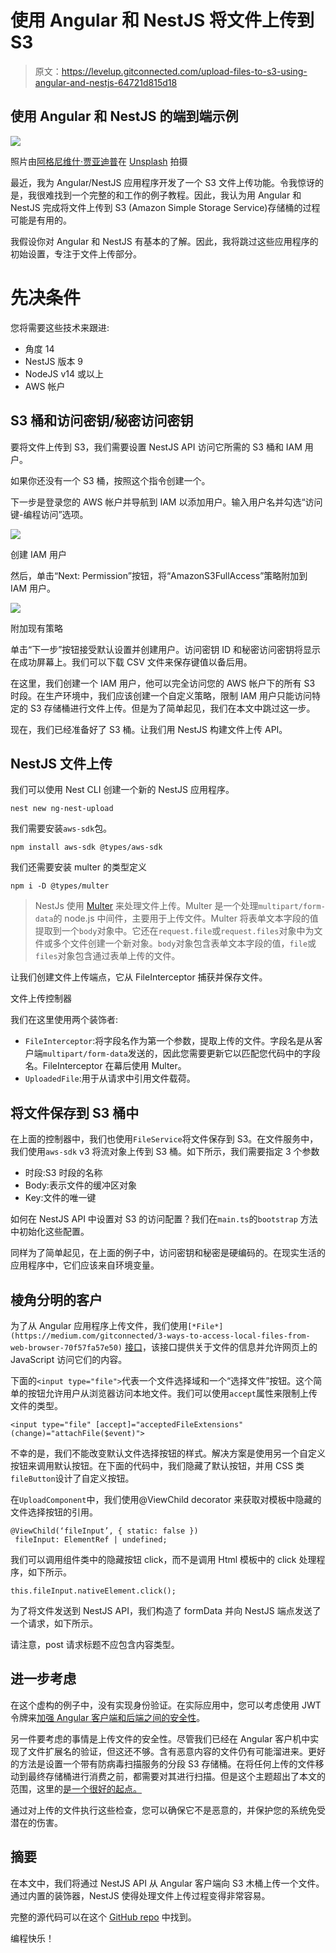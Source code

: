 # 使用 Angular 和 NestJS 将文件上传到 S3

> 原文：<https://levelup.gitconnected.com/upload-files-to-s3-using-angular-and-nestjs-64721d815d18>

## 使用 Angular 和 NestJS 的端到端示例

![](img/934a44359c0a01a004dbf24d7f0521e4.png)

照片由[阿格尼维什·贾亚迪普](https://unsplash.com/@agniveshaj?utm_source=unsplash&utm_medium=referral&utm_content=creditCopyText)在 [Unsplash](https://unsplash.com/s/photos/file?utm_source=unsplash&utm_medium=referral&utm_content=creditCopyText) 拍摄

最近，我为 Angular/NestJS 应用程序开发了一个 S3 文件上传功能。令我惊讶的是，我很难找到一个完整的和工作的例子教程。因此，我认为用 Angular 和 NestJS 完成将文件上传到 S3 (Amazon Simple Storage Service)存储桶的过程可能是有用的。

我假设你对 Angular 和 NestJS 有基本的了解。因此，我将跳过这些应用程序的初始设置，专注于文件上传部分。

# 先决条件

您将需要这些技术来跟进:

*   角度 14
*   NestJS 版本 9
*   NodeJS v14 或以上
*   AWS 帐户

## S3 桶和访问密钥/秘密访问密钥

要将文件上传到 S3，我们需要设置 NestJS API 访问它所需的 S3 桶和 IAM 用户。

如果你还没有一个 S3 桶，按照这个指令创建一个。

下一步是登录您的 AWS 帐户并导航到 IAM 以添加用户。输入用户名并勾选“访问键-编程访问”选项。

![](img/4b3530af23a76303476744f7e4a6b657.png)

创建 IAM 用户

然后，单击“Next: Permission”按钮，将“AmazonS3FullAccess”策略附加到 IAM 用户。

![](img/63fbc2174d2edb94375daecd30bd2584.png)

附加现有策略

单击“下一步”按钮接受默认设置并创建用户。访问密钥 ID 和秘密访问密钥将显示在成功屏幕上。我们可以下载 CSV 文件来保存键值以备后用。

在这里，我们创建一个 IAM 用户，他可以完全访问您的 AWS 帐户下的所有 S3 时段。在生产环境中，我们应该创建一个自定义策略，限制 IAM 用户只能访问特定的 S3 存储桶进行文件上传。但是为了简单起见，我们在本文中跳过这一步。

现在，我们已经准备好了 S3 桶。让我们用 NestJS 构建文件上传 API。

## NestJS 文件上传

我们可以使用 Nest CLI 创建一个新的 NestJS 应用程序。

```
nest new ng-nest-upload
```

我们需要安装`aws-sdk`包。

```
npm install aws-sdk @types/aws-sdk
```

我们还需要安装 multer 的类型定义

```
npm i -D @types/multer
```

> NestJs 使用 [Multer](https://www.npmjs.com/package/multer) 来处理文件上传。Multer 是一个处理`multipart/form-data`的 node.js 中间件，主要用于上传文件。Multer 将表单文本字段的值提取到一个`body`对象中。它还在`request.file`或`request.files`对象中为文件或多个文件创建一个新对象。`body`对象包含表单文本字段的值，`file`或`files`对象包含通过表单上传的文件。

让我们创建文件上传端点，它从 FileInterceptor 捕获并保存文件。

文件上传控制器

我们在这里使用两个装饰者:

*   `FileInterceptor`:将字段名作为第一个参数，提取上传的文件。字段名是从客户端`multipart/form-data`发送的，因此您需要更新它以匹配您代码中的字段名。FileInterceptor 在幕后使用 Multer。
*   `UploadedFile`:用于从请求中引用文件载荷。

## 将文件保存到 S3 桶中

在上面的控制器中，我们也使用`FileService`将文件保存到 S3。在文件服务中，我们使用`aws-sdk` v3 将流对象上传到 S3 桶。如下所示，我们需要指定 3 个参数

*   时段:S3 时段的名称
*   Body:表示文件的缓冲区对象
*   Key:文件的唯一键

如何在 NestJS API 中设置对 S3 的访问配置？我们在`main.ts`的`bootstrap` 方法中初始化这些配置。

同样为了简单起见，在上面的例子中，访问密钥和秘密是硬编码的。在现实生活的应用程序中，它们应该来自环境变量。

## 棱角分明的客户

为了从 Angular 应用程序上传文件，我们使用`[*File*](https://medium.com/gitconnected/3-ways-to-access-local-files-from-web-browser-70f57fa57e50)` [接口](https://medium.com/gitconnected/3-ways-to-access-local-files-from-web-browser-70f57fa57e50)，该接口提供关于文件的信息并允许网页上的 JavaScript 访问它们的内容。

下面的`<input type="file">`代表一个文件选择域和一个“选择文件”按钮。这个简单的按钮允许用户从浏览器访问本地文件。我们可以使用`accept`属性来限制上传文件的类型。

```
<input type="file" [accept]="acceptedFileExtensions" (change)="attachFile($event)">
```

不幸的是，我们不能改变默认文件选择按钮的样式。解决方案是使用另一个自定义按钮来调用默认按钮。在下面的代码中，我们隐藏了默认按钮，并用 CSS 类`fileButton`设计了自定义按钮。

在`UploadComponent`中，我们使用@ViewChild decorator 来获取对模板中隐藏的文件选择按钮的引用。

```
@ViewChild(‘fileInput’, { static: false })
 fileInput: ElementRef | undefined;
```

我们可以调用组件类中的隐藏按钮 click，而不是调用 Html 模板中的 click 处理程序，如下所示。

```
this.fileInput.nativeElement.click();
```

为了将文件发送到 NestJS API，我们构造了 formData 并向 NestJS 端点发送了一个请求，如下所示。

请注意，post 请求标题不应包含内容类型。

## 进一步考虑

在这个虚构的例子中，没有实现身份验证。在实际应用中，您可以考虑使用 JWT 令牌来[加强 Angular 客户端和后端之间的安全性](https://medium.com/gitconnected/maximize-code-security-in-your-nestjs-applications-part-2-be707466b7ea)。

另一件要考虑的事情是上传文件的安全性。尽管我们已经在 Angular 客户机中实现了文件扩展名的验证，但这还不够。含有恶意内容的文件仍有可能溜进来。更好的方法是设置一个带有防病毒扫描服务的分段 S3 存储桶。在将任何上传的文件移动到最终存储桶进行消费之前，都需要对其进行扫描。但是这个主题超出了本文的范围，这里的[是一个很好的起点。](https://aws.amazon.com/blogs/apn/integrating-amazon-s3-malware-scanning-into-your-application-workflow-with-cloud-storage-security/)

通过对上传的文件执行这些检查，您可以确保它不是恶意的，并保护您的系统免受潜在的伤害。

## 摘要

在本文中，我们将通过 NestJS API 从 Angular 客户端向 S3 木桶上传一个文件。通过内置的装饰器，NestJS 使得处理文件上传过程变得非常容易。

完整的源代码可以在这个 [GitHub repo](https://github.com/sunnyy02/ng-nest-s3-upload) 中找到。

编程快乐！